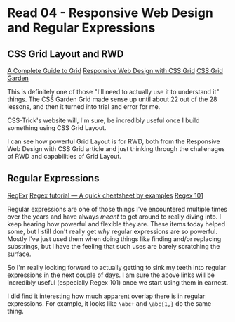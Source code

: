 # Read 04 - Responsive Web Design and Regular Expressions

## CSS Grid Layout and RWD
[A Complete Guide to Grid](https://css-tricks.com/snippets/css/complete-guide-grid/)
[Responsive Web Design with CSS Grid](https://medium.com/samsung-internet-dev/common-responsive-layouts-with-css-grid-and-some-without-245a862f48df)
[CSS Grid Garden](https://cssgridgarden.com/)

This is definitely one of those "I'll need to actually use it to understand it" things. The CSS Garden Grid made sense up until about 22 out of the 28 lessons, and then it turned into trial and error for me.

CSS-Trick's website will, I'm sure, be incredibly useful once I build something using CSS Grid Layout.

I can see how powerful Grid Layout is for RWD, both from the Responsive Web Design with CSS Grid article and just thinking through the challenages of RWD and capabilities of Grid Layout.

## Regular Expressions
[RegExr](https://regexr.com/)
[Regex tutorial — A quick cheatsheet by examples](https://medium.com/factory-mind/regex-tutorial-a-simple-cheatsheet-by-examples-649dc1c3f285)
[Regex 101](https://regex101.com/)

Regular expressions are one of those things I've encountered multiple times over the years and have always *meant* to get around to really diving into. I keep hearing how powerful and flexible they are. These items today helped some, but I still don't really get *why* regular expressions are so powerful. Mostly I've just used them when doing things like finding and/or replacing substrings, but I have the feeling that such uses are barely scratching the surface.

So I'm really looking forward to actually getting to sink my teeth into regular expressions in the next couple of days. I am sure the above links will be incredibly useful (especially Regex 101) once we start using them in earnest.

I did find it interesting how much apparent overlap there is in regular expressions. For example, it looks like `\abc+` and `\abc{1,}` do the same thing.